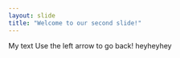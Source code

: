 ```yaml
---
layout: slide
title: "Welcome to our second slide!"
---
```

My text
Use the left arrow to go back!
heyheyhey
